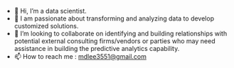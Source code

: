 - 👋 Hi, I’m a data scientist.
- 👀 I am passionate about transforming and analyzing data to develop customized solutions.
- 💞️ I’m looking to collaborate on identifying and building relationships with potential external consulting firms/vendors or parties who may need assistance in building the predictive analytics capability.
- 📫 How to reach me : mdlee3551@gmail.com


